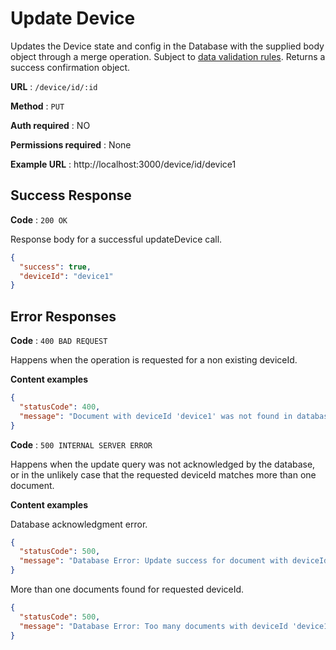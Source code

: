 # Update Device

Updates the Device state and config in the Database with the supplied body object through a merge operation. Subject to [data validation rules](../../src/devices/device.dto.ts#L188). Returns a success confirmation object.

**URL** : `/device/id/:id`

**Method** : `PUT`

**Auth required** : NO

**Permissions required** : None

**Example URL** : http://localhost:3000/device/id/device1

## Success Response

**Code** : `200 OK`

Response body for a successful updateDevice call.

```json
{
  "success": true,
  "deviceId": "device1"
}
```

## Error Responses

**Code** : `400 BAD REQUEST`

Happens when the operation is requested for a non existing deviceId.

**Content examples**

```json
{
  "statusCode": 400,
  "message": "Document with deviceId 'device1' was not found in database."
}
```

**Code** : `500 INTERNAL SERVER ERROR`

Happens when the update query was not acknowledged by the database, or in the unlikely case that the requested deviceId matches more than one document.

**Content examples**

Database acknowledgment error.

```json
{
  "statusCode": 500,
  "message": "Database Error: Update success for document with deviceId 'device1' was not acknowledged by the database."
}
```

More than one documents found for requested deviceId.

```json
{
  "statusCode": 500,
  "message": "Database Error: Too many documents with deviceId 'device1' were matched in the database for this update request. Cannot resolve device."
}
```
